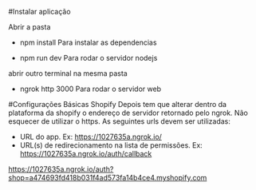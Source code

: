 #Instalar aplicação

Abrir a pasta
- npm install
Para instalar as dependencias

- npm run dev
Para rodar o servidor nodejs

abrir outro terminal na mesma pasta
- ngrok http 3000
Para rodar o servidor web

#Configurações Básicas Shopify
Depois tem que alterar dentro da plataforma da shopify o endereço de servidor retornado pelo ngrok.
Não esquecer de utilizar o https. As seguintes urls devem ser utilizadas:
- URL do app. Ex: https://1027635a.ngrok.io/
- URL(s) de redirecionamento na lista de permissões. Ex: https://1027635a.ngrok.io/auth/callback


https://1027635a.ngrok.io/auth?shop=a474693fd418b031f4ad573fa14b4ce4.myshopify.com